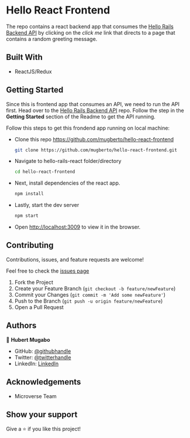 # Hello React Frontend

The repo contains a react backend app that consumes the [Hello Rails Backend API](https://github.com/mugberto/hello-rails-backend/tree/feature/hello-rails-backend) by clicking on the *click me* link that directs to a page that contains a random greeting message.

## Built With

- ReactJS/Redux

## Getting Started

Since this is frontend app that consumes an API, we need to run the API first.
Head over to the [Hello Rails Backend API](https://github.com/mugberto/hello-rails-backend/tree/feature/hello-rails-backend) repo. Follow the step in the **Getting Started** section of the Readme to get the API running.

Follow this steps to get this frondend app running on local machine:

- Clone this repo <https://github.com/mugberto/hello-react-frontend>

    ```bash
    git clone https://github.com/mugberto/hello-react-frontend.git
    ```
- Navigate to hello-rails-react folder/directory
    ```bash
    cd hello-react-frontend
    ```
- Next, install dependencies of the react app.
    ```bash
    npm install
    ```
- Lastly, start the dev server
    ```bash
    npm start
    ```

- Open [http://localhost:3009](http://localhost:3009) to view it in the browser.

## Contributing

Contributions, issues, and feature requests are welcome!

Feel free to check the [issues page](https://github.com/mugberto/hello-react-frontend/issues)

  1. Fork the Project
  2. Create your Feature Branch (`git checkout -b feature/newFeature`)
  3. Commit your Changes (`git commit -m 'Add some newFeature'`)
  4. Push to the Branch (`git push -u origin feature/newFeature`)
  5. Open a Pull Request

## Authors

👤 **Hubert Mugabo**

- GitHub: [@githubhandle](https://github.com/mugberto)
- Twitter: [@twitterhandle](https://twitter.com/mugberto)
- LinkedIn: [LinkedIn](https://www.linkedin.com/in/hubert-mugabo/)

## Acknowledgements

- Microverse Team

## Show your support

Give a ⭐️ if you like this project!
